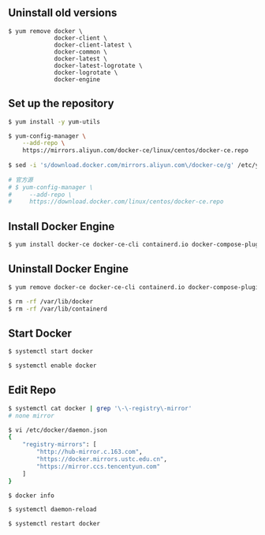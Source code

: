 ## Uninstall old versions

```shell
$ yum remove docker \
             docker-client \
             docker-client-latest \
             docker-common \
             docker-latest \
             docker-latest-logrotate \
             docker-logrotate \
             docker-engine
```



## Set up the repository

```bash
$ yum install -y yum-utils

$ yum-config-manager \
    --add-repo \
    https://mirrors.aliyun.com/docker-ce/linux/centos/docker-ce.repo
    
$ sed -i 's/download.docker.com/mirrors.aliyun.com\/docker-ce/g' /etc/yum.repos.d/docker-ce.repo
    
# 官方源
# $ yum-config-manager \
#     --add-repo \
#     https://download.docker.com/linux/centos/docker-ce.repo
```



## Install Docker Engine

```bash
$ yum install docker-ce docker-ce-cli containerd.io docker-compose-plugin
```



## Uninstall Docker Engine

```bash
$ yum remove docker-ce docker-ce-cli containerd.io docker-compose-plugin

$ rm -rf /var/lib/docker
$ rm -rf /var/lib/containerd
```



## Start Docker

```bash
$ systemctl start docker

$ systemctl enable docker
```



## Edit Repo

```bash
$ systemctl cat docker | grep '\-\-registry\-mirror'
# none mirror

$ vi /etc/docker/daemon.json
{
    "registry-mirrors": [
        "http://hub-mirror.c.163.com",
        "https://docker.mirrors.ustc.edu.cn",
        "https://mirror.ccs.tencentyun.com"
    ]
}

$ docker info

$ systemctl daemon-reload

$ systemctl restart docker
```

